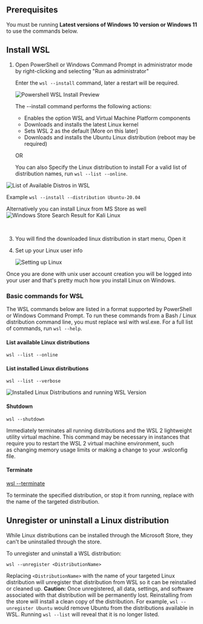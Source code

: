 ## Prerequisites

You must be running **Latest versions of Windows 10 version or Windows 11** 
to use the commands below. 
​

## Install WSL

1. Open PowerShell or Windows Command Prompt in administrator mode by right-clicking and selecting "Run as administrator"
   
   Enter the `wsl --install` command, later a restart will be required.
   
   ![ Powershell WSL Install Preview](https://i.imgur.com/7bogIlh.png)
   
   The --install command performs the following actions:
   
   - Enables the option WSL and Virtual Machine Platform components
   - Downloads and installs the latest Linux kernel
   - Sets WSL 2 as the default [More on this later]
   - Downloads and installs the Ubuntu Linux distribution (reboot may be required)
   
   OR 
   
   You can also Specify the Linux distribution to install
   For a valid list of distribution names, run `wsl --list --online`.

![List of Available Distros in WSL](https://i.imgur.com/ZuLnyu5.png)

Example `wsl --install --distribution Ubuntu-20.04`

Alternatively you can install Linux from MS Store as well
![Windows Store Search Result for Kali Linux](https://i.imgur.com/bNnwu1g.png)

​

3. You will find the downloaded linux distribution in start menu, Open it​

4. Set up your Linux user info
   
   ![Setting up Linux](https://i.imgur.com/Z2BtftU.gif)

Once you are done with unix user account creation you will be logged into your user
and that's pretty much how you install Linux on Windows.

### Basic commands for WSL

The WSL commands below are listed in a format supported by PowerShell or Windows Command Prompt. To run these commands from a Bash / Linux distribution command line, you must replace wsl with wsl.exe. For a full list of commands, run `wsl --help`.

#### List available Linux distributions

`wsl --list --online`

#### List installed Linux distributions

`wsl --list --verbose`

![Installed Linux Distributions and running WSL Version](https://i.imgur.com/rpzdvc4.png)

#### Shutdown

`wsl --shutdown`

Immediately terminates all running distributions and the WSL 2 lightweight utility virtual machine. This command may be necessary in instances that require you to restart the WSL 2 virtual machine environment, such as changing memory usage limits or making a change to your .wslconfig file.

#### Terminate

[wsl --terminate <Distribution Name>]()

To terminate the specified distribution, or stop it from running, replace <Distribution Name> with the name of the targeted distribution.

## Unregister or uninstall a Linux distribution

While Linux distributions can be installed through the Microsoft Store, they can't be uninstalled through the store.

To unregister and uninstall a WSL distribution:

```
wsl --unregister <DistributionName>
```

Replacing `<DistributionName>` with the name of your targeted Linux distribution will unregister that distribution from WSL so it can be reinstalled or cleaned up. **Caution:** Once unregistered, all data, settings, and software associated with that distribution will be permanently lost. Reinstalling from the store will install a clean copy of the distribution. For example, `wsl --unregister Ubuntu` would remove Ubuntu from the distributions available in WSL. Running `wsl --list` will reveal that it is no longer listed.
